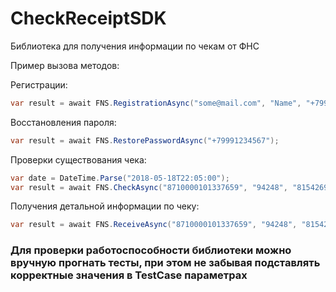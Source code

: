 # CheckReceiptSDK
Библиотека для получения информации по чекам от ФНС

Пример вызова методов:

Регистрации:
```csharp
var result = await FNS.RegistrationAsync("some@mail.com", "Name", "+79991234567");
```
Восстановления пароля:
```csharp
var result = await FNS.RestorePasswordAsync("+79991234567");
```
Проверки существования чека:
```csharp
var date = DateTime.Parse("2018-05-18T22:05:00");
var result = await FNS.CheckAsync("8710000101337659", "94248", "815426975", date, 235.61);
```
Получения детальной информации по чеку:
```csharp
var result = await FNS.ReceiveAsync("8710000101337659", "94248", "815426975", "+79991234567", "123456");
```

### Для проверки работоспособности библиотеки можно вручную прогнать тесты, при этом не забывая подставлять корректные значения в TestCase параметрах
